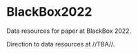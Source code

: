 # BlackBox2022
 Data resources for paper at BlackBox 2022.

Direction to data resources at //TBA//.

